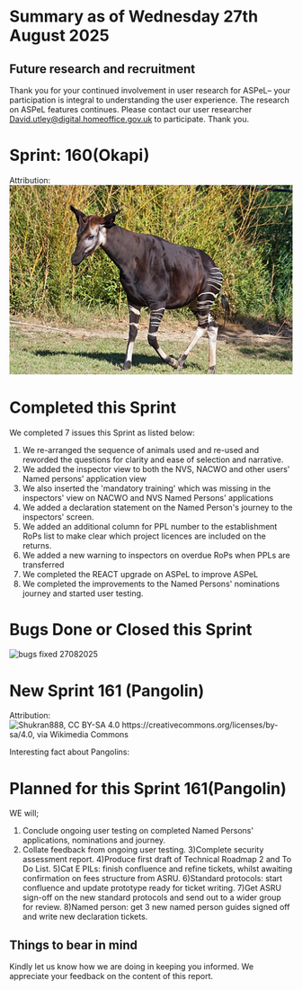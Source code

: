 # Summary as of Wednesday 27th August 2025



## Future research and recruitment 

Thank you for your continued involvement in user research for ASPeL– your participation is integral to understanding the user experience. The research on ASPeL features continues. Please contact our user researcher David.utley@digital.homeoffice.gov.uk to participate. Thank you.  
 
# Sprint: 160(Okapi)












Attribution:![Daniel Jolivet, CC BY 2.0 <https://creativecommons.org/licenses/by/2.0>, via Wikimedia Commons](graphs/Okapi_1.jpg)










# Completed this Sprint
We completed 7 issues this Sprint as listed below:
1) We re-arranged the sequence of animals used and re-used and reworded the questions for clarity and ease of selection and narrative.
2) We added the inspector view to both the NVS, NACWO and other users' Named persons' application view
3) We also inserted the 'mandatory training' which was missing in the inspectors' view on NACWO and NVS Named Persons' applications
4) We added a declaration statement on the Named Person's journey to the inspectors' screen.
5) We added an additional column for PPL number to the establishment RoPs list to make clear which project licences are included on the returns. 
6) We added a new warning to inspectors on overdue RoPs when PPLs are transferred
7) We completed the REACT upgrade on ASPeL to improve ASPeL
8) We completed the improvements to the Named Persons' nominations journey and started user testing.
   

	
 



    







# Bugs Done or Closed this Sprint
![bugs fixed 27082025]()



 














# New Sprint 161 (Pangolin)












Attribution:
![Shukran888, CC BY-SA 4.0 <https://creativecommons.org/licenses/by-sa/4.0>, via Wikimedia Commons]()







Interesting fact about Pangolins: 
# Planned for this Sprint 161(Pangolin)
WE will;

1) Conclude ongoing user testing on completed Named Persons' applications, nominations and journey.
2) Collate feedback from ongoing user testing.
3)Complete security assessment report. 
4)Produce first draft of Technical Roadmap 2 and To Do List.
5)Cat E PILs: finish confluence and refine tickets, whilst awaiting confirmation on fees structure from ASRU.
6)Standard protocols: start confluence and update prototype ready for ticket writing.
7)Get ASRU sign-off on the new standard protocols and  send out to a wider group for review.
8)Named person: get 3 new named person guides signed off and write new declaration tickets.
  
   
   

   

## Things to bear in mind
Kindly let us know how we are doing in keeping you informed. We appreciate your feedback on the content of this report. 









